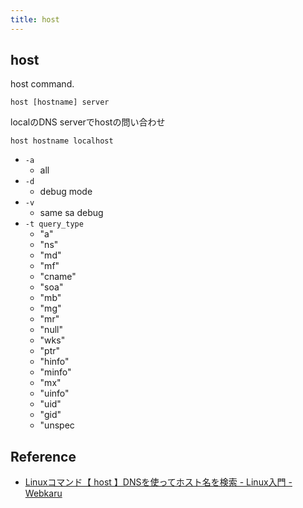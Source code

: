 ```yaml
---
title: host
---
```


## host
host command.

```
host [hostname] server
```

localのDNS serverでhostの問い合わせ

```
host hostname localhost
```

* `-a`
    * all
* `-d`
    * debug mode
* `-v`
    * same sa debug
* `-t query_type`
    * "a"
    * "ns"
    * "md"
    * "mf"
    * "cname"
    * "soa"
    * "mb"
    * "mg"
    * "mr"
    * "null"
    * "wks"
    * "ptr"
    * "hinfo"
    * "minfo"
    * "mx"
    * "uinfo"
    * "uid"
    * "gid"
    * "unspec

## Reference
* [Linuxコマンド【 host 】DNSを使ってホスト名を検索 - Linux入門 - Webkaru](https://webkaru.net/linux/host-command/)
